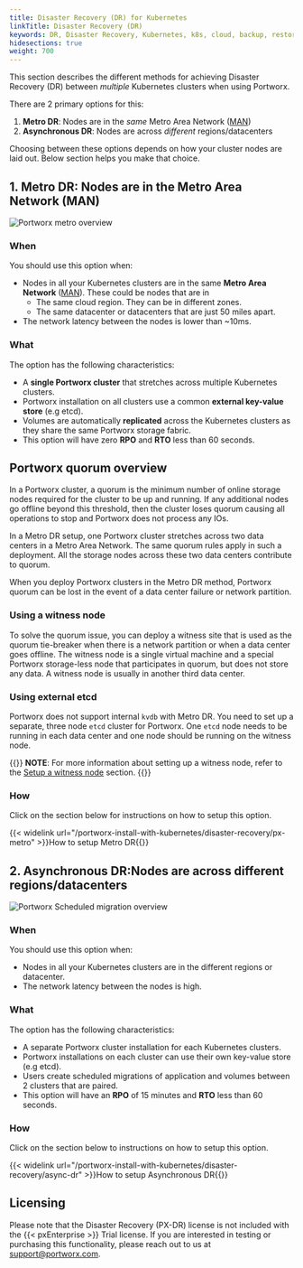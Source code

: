 ```yaml
---
title: Disaster Recovery (DR) for Kubernetes
linkTitle: Disaster Recovery (DR)
keywords: DR, Disaster Recovery, Kubernetes, k8s, cloud, backup, restore, snapshot, migration
hidesections: true
weight: 700
---
```


This section describes the different methods for achieving Disaster Recovery (DR) between *multiple* Kubernetes clusters when using Portworx.

There are 2 primary options for this:

1. **Metro DR**: Nodes are in the *same* Metro Area Network ([MAN](https://en.wikipedia.org/wiki/Metropolitan_area_network))
2. **Asynchronous DR**: Nodes are across *different* regions/datacenters

Choosing between these options depends on how your cluster nodes are laid out. Below section helps you make that choice.

## 1. Metro DR: Nodes are in the Metro Area Network (MAN)

![Portworx metro overview](/img/px-metro-overview.png)

### When

You should use this option when:

* Nodes in all your Kubernetes clusters are in the same **Metro Area Network** ([MAN](https://en.wikipedia.org/wiki/Metropolitan_area_network)). These could be nodes that are in
  * The same cloud region. They can be in different zones.
  * The same datacenter or datacenters that are just 50 miles apart.
* The network latency between the nodes is lower than ~10ms.

### What

The option has the following characteristics:

* A **single Portworx cluster** that stretches across multiple Kubernetes clusters.
* Portworx installation on all clusters use a common **external key-value store** (e.g etcd).
* Volumes are automatically **replicated** across the Kubernetes clusters as they share the same Portworx storage fabric.
* This option will have zero **RPO** and **RTO** less than 60 seconds.

## Portworx quorum overview 

In a Portworx cluster, a quorum is the minimum number of online storage nodes required for the cluster to be up and running. If any additional nodes go offline beyond this threshold, then the cluster loses quorum causing all operations to stop and Portworx does not process any IOs.

In a Metro DR setup, one Portworx cluster stretches across two data centers in a Metro Area Network. The same quorum rules apply in such a deployment. All the storage nodes across these two data centers contribute to quorum. 

When you deploy Portworx clusters in the Metro DR method, Portworx quorum can be lost in the event of a data center failure or network partition.

### Using a witness node

To solve the quorum issue, you can deploy a witness site that is used as the quorum tie-breaker when there is a network partition or when a data center goes offline. The witness node is a single virtual machine and a special Portworx storage-less node that participates in quorum, but does not store any data. A witness node is usually in another third data center.

### Using external etcd

Portworx does not support internal `kvdb` with Metro DR. You need to set up a separate, three node `etcd` cluster for Portworx. One `etcd` node needs to be running in each data center and one node should be running on the witness node. 

{{<info>}}
**NOTE**: For more information about setting up a witness node, refer to the [Setup a witness node](/portworx-install-with-kubernetes/disaster-recovery/px-metro/1-install-px/#setup-a-witness-node) section.
{{</info>}}

### How

Click on the section below for instructions on how to setup this option.

{{< widelink url="/portworx-install-with-kubernetes/disaster-recovery/px-metro" >}}How to setup Metro DR{{</widelink>}}

## 2. Asynchronous DR:Nodes are across different regions/datacenters

![Portworx Scheduled migration overview](/img/scheduled-migration-overview.png)

### When

You should use this option when:

* Nodes in all your Kubernetes clusters are in the different regions or datacenter.
* The network latency between the nodes is high.

### What

The option has the following characteristics:

* A separate Portworx cluster installation for each Kubernetes clusters.
* Portworx installations on each cluster can use their own key-value store (e.g etcd).
* Users create scheduled migrations of application and volumes between 2 clusters that are paired.
* This option will have an **RPO** of 15 minutes and **RTO** less than 60 seconds.

### How

Click on the section below to instructions on how to setup this option.

{{< widelink url="/portworx-install-with-kubernetes/disaster-recovery/async-dr" >}}How to setup Asynchronous DR{{</widelink>}}


## Licensing

Please note that the Disaster Recovery (PX-DR) license is not included with the {{< pxEnterprise >}} Trial license.
If you are interested in testing or purchasing this functionality, please reach out to us at support@portworx.com.

